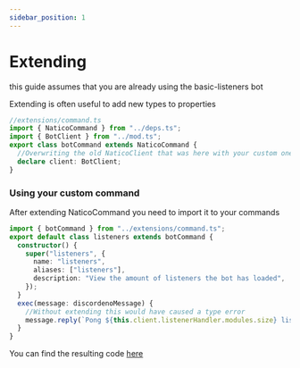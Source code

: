```yaml
---
sidebar_position: 1
---
```


# Extending

this guide assumes that you are already using the basic-listeners bot

Extending is often useful to add new types to properties

```ts
//extensions/command.ts
import { NaticoCommand } from "../deps.ts";
import { BotClient } from "../mod.ts";
export class botCommand extends NaticoCommand {
  //Overwriting the old NaticoClient that was here with your custom one
  declare client: BotClient;
}
```

### Using your custom command

After extending NaticoCommand you need to import it to your commands

```ts
import { botCommand } from "../extensions/command.ts";
export default class listeners extends botCommand {
  constructor() {
    super("listeners", {
      name: "listeners",
      aliases: ["listeners"],
      description: "View the amount of listeners the bot has loaded",
    });
  }
  exec(message: discordenoMessage) {
    //Without extending this would have caused a type error
    message.reply(`Pong ${this.client.listenerHandler.modules.size} listeners`);
  }
}
```

You can find the resulting code [here](https://github.com/naticoo/examplebot/tree/main/extending)
